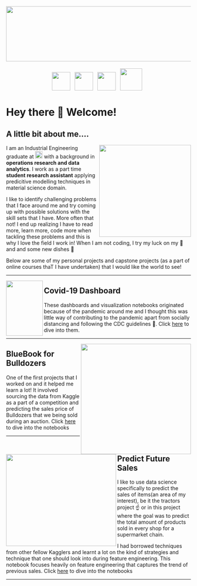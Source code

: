 # <img width="1700" height="150" src= "https://media.giphy.com/media/9B8wYztAoe1zO/source.gif">


<p align='center'>
<a href="mailto:kuriankannathraphy@gmail.com"><img height="50" src="https://github.com/Kuriankkr/Kuriankkr/blob/main/Images/Gmail_logo.png"></a>&nbsp;&nbsp;
<a href="https://www.linkedin.com/in/kuriankannath/"><img height="50" src="https://github.com/Kuriankkr/Kuriankkr/blob/main/Images/Linkedin_logo.png"></a>&nbsp;&nbsp; 
<a href="https://join.skype.com/invite/xjOU9MBygr5d"><img height="50" src="https://github.com/Kuriankkr/Kuriankkr/blob/main/Images/Skype_icon_logo.png"></a>&nbsp;&nbsp;  
<a href="https://wa.me/16142829209"><img height="60" src="https://github.com/Kuriankkr/Kuriankkr/blob/main/Images/whatsapp_logo%20(2).png"></a>&nbsp;&nbsp;
</p>



# Hey there 👋 Welcome!

## A little bit about me....

<p>
  <img width="250" align='right' src="https://github.com/Kuriankkr/Kuriankkr/blob/main/Images/Data_Science.jpg">
</p>


I am an Industrial Engineering graduate at **<img src= "https://github.com/Kuriankkr/Kuriankkr/blob/main/Images/Ohio_st.png" width="20">**  with a background in **operations research and data analytics**. I work as a part time **student research assistant** applying predicitive modelling techniques in material science domain.

I like to identify challenging problems that I face around me and try coming up with possible solutions with the skill sets that I have. More often that not! I end up realizing I have to read more, learn more, code more when tackling these problems and this is why I love the field I work in! When I am not coding, I try my luck on my 🎻 and and some new dishes 🍕 

Below are some of my personal projects and capstone projects (as a part of online courses thaT I have undertaken) that I would like the world to see!


---

<p>
  <img width="100" height = "150" align='left' src="https://github.com/Kuriankkr/Kuriankkr/blob/main/Images/Covid.jpg">
</p>
    

## Covid-19 Dashboard
These dashboards and visualization notebooks originated because of the pandemic around me and I thought this was little way of contributing to the pandemic apart from socially distancing and following the CDC guidelines 🙏. Click [here](https://github.com/Kuriankkr/Covid19_Data_Analysis) to dive into them.

---

<p>
  <img width="300" align='right' src="https://github.com/Kuriankkr/Kuriankkr/blob/main/Images/download.png">
</p>

## BlueBook for Bulldozers
One of the first projects that I worked on and it helped me learn a lot! It involved sourcing the data from Kaggle as a part of a competition and predicting the sales price of Bulldozers that we being sold during an auction. Click [here](https://github.com/Kuriankkr/Bluebook-for-Bulldozers) to dive into the notebooks


---

<p>
  <img width="300" height = "250" align='left' src="https://github.com/Kuriankkr/Kuriankkr/blob/main/Images/Supermarket.jpg">
</p>

## Predict Future Sales
I like to use data science specifically to predict the sales of items(an area of my interest), be it the tractors project ☝️ or in this project where the goal was to predict the total amount of products sold in every shop for a supermarket chain. 

I had borrowed techniques from other fellow Kagglers and learnt a lot on the kind of strategies and technique that one should look into during feature engineering. This notebook focuses heavily on feature engineering that captures the trend of previous sales. Click [here](https://github.com/Kuriankkr/Predict-Future-Sales) to dive into the notebooks

---

<!--
**Kuriankkr/Kuriankkr** is a ✨ _special_ ✨ repository because its `README.md` (this file) appears on your GitHub profile.

Here are some ideas to get you started:

- 🔭 I’m currently working on ...
- 🌱 I’m currently learning ...
- 👯 I’m looking to collaborate on ...
- 🤔 I’m looking for help with ...
- 💬 Ask me about ...
- 📫 How to reach me: ...
- 😄 Pronouns: ...
- ⚡ Fun fact: ...
-->
